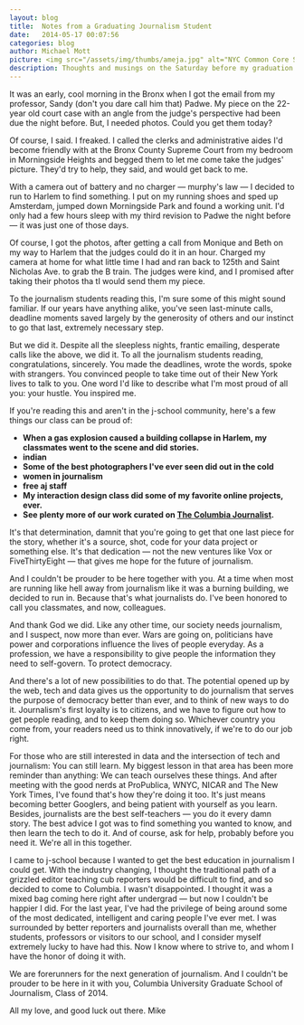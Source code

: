 ```yaml
---
layout: blog
title:  Notes from a Graduating Journalism Student
date:   2014-05-17 00:07:56
categories: blog
author: Michael Mott
picture: <img src="/assets/img/thumbs/ameja.jpg" alt="NYC Common Core Scores" width="500">
description: Thoughts and musings on the Saturday before my graduation from Columbia's School of Journalism. Warning — Sap ahead.
---
```


It was an early, cool morning in the Bronx when I got the email from my professor, Sandy (don't you dare call him that) Padwe. My piece on the 22-year old court case with an angle from the judge's perspective had been due the night before. But, I needed photos. Could you get them today?

Of course, I said. I freaked. I called the clerks and administrative aides I'd become friendly with at the Bronx County Supreme Court from my bedroom in Morningside Heights and begged them to let me come take the judges' picture. They'd try to help, they said, and would get back to me.

With a camera out of battery and no charger — murphy's law — I decided to run to Harlem to find something. I put on my running shoes and sped up Amsterdam, jumped down Morningside Park and found a working unit. I'd only had a few hours sleep with my third revision to Padwe the night before — it was just one of those days.

Of course, I got the photos, after getting a call from Monique and Beth on my way to Harlem that the judges could do it in an hour. Charged my camera at home for what little time I had and ran back to 125th and Saint Nicholas Ave. to grab the B train. The judges were kind, and I promised after taking their photos tha tI would send them my piece.

To the journalism students reading this, I'm sure some of this might sound familiar. If our years have anything alike, you've seen last-minute calls, deadline moments saved largely by the generosity of others and our instinct to go that last, extremely necessary step.

But we did it. Despite all the sleepless nights, frantic emailing, desperate calls like the above, we did it. To all the journalism students reading, congratulations, sincerely. You made the deadlines, wrote the words, spoke with strangers. You convinced people to take time out of their New York lives to talk to you. One word I'd like to describe what I'm most proud of all you: your hustle. You inspired me.

If you're reading this and aren't in the j-school community, here's a few things our class can be proud of: 

<strong>
<ul>
	<li>When a gas explosion caused a building collapse in Harlem, my classmates went to the scene and did stories.</li>
	<li>indian</li>
	<li>Some of the best photographers I've ever seen did out in the cold</li>
	<li>women in journalism</li>
	<li>free aj staff</li>
	<li>My interaction design class did some of my favorite online projects, ever.</li>
	<li>See plenty more of our work curated on <a href="http://www.columbiajournalist.org/">The Columbia Journalist</a>.
</ul>
</strong>

It's that determination, damnit that you're going to get that one last piece for the story, whether it's a source, shot, code for your data project or something else. It's that dedication — not the new ventures like Vox or FiveThirtyEight — that gives me hope for the future of journalism.

And I couldn't be prouder to be here together with you. At a time when most are running like hell away from journalism like it was a burning building, we decided to run in. Because that's what journalists do. I've been honored to call you classmates, and now, colleagues.

And thank God we did. Like any other time, our society needs journalism, and I suspect, now more than ever. Wars are going on, politicians have power and corporations influence the lives of people everyday. As a profession, we have a responsibility to give people the information they need to self-govern. To protect democracy. 

And there's a lot of new possibilities to do that. The potential opened up by the web, tech and data gives us the opportunity to do journalism that serves the purpose of democracy better than ever, and to think of new ways to do it. Journalism's first loyalty is to citizens, and we have to figure out how to get people reading, and to keep them doing so. Whichever country you come from, your readers need us to think innovatively, if we're to do our job right.

For those who are still interested in data and the intersection of tech and journalism: You can still learn. My biggest lesson in that area has been more reminder than anything: We can teach ourselves these things. And after meeting with the good nerds at ProPublica, WNYC, NICAR and The New York Times, I've found that's how they're doing it too. It's just means becoming better Googlers, and being patient with yourself as you learn. Besides, journalists are the best self-teachers — you do it every damn story. The best advice I got was to find something you wanted to know, and then learn the tech to do it. And of course, ask for help, probably before you need it. We're all in this together.

I came to j-school because I wanted to get the best education in journalism I could get. With the industry changing, I thought the traditional path of a grizzled editor teaching cub reporters would be difficult to find, and so decided to come to Columbia. I wasn't disappointed. I thought it was a mixed bag coming here right after undergrad — but now I couldn't be happier I did. For the last year, I've had the privilege of being around some of the most dedicated, intelligent and caring people I've ever met. I was surrounded by better reporters and journalists overall than me, whether students, professors or visitors to our school, and I consider myself extremely lucky to have had this. Now I know where to strive to, and whom I have the honor of doing it with.

We are forerunners for the next generation of journalism. And I couldn't be prouder to be here in it with you, Columbia University Graduate School of Journalism, Class of 2014.

All my love, and good luck out there.
Mike